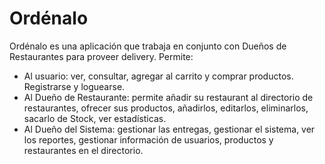 # Ordénalo

<p>Ordénalo es una aplicación que trabaja en conjunto con Dueños de Restaurantes para proveer delivery. Permite:</p>

* Al usuario: ver, consultar, agregar al carrito y comprar productos. Registrarse y loguearse.
* Al Dueño de Restaurante: permite añadir su restaurant al directorio de restaurantes, ofrecer sus productos, añadirlos, editarlos, eliminarlos, sacarlo de Stock, ver estadísticas.
* Al Dueño del Sistema: gestionar las entregas, gestionar el sistema, ver los reportes, gestionar información de usuarios, productos y restaurantes en el directorio.
